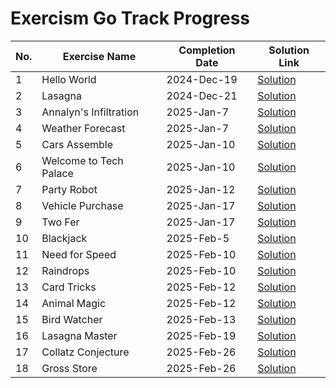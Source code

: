 # Exercism Go Track Progress

| No. | Exercise Name          | Completion Date | Solution Link                                                     |
| --- | ---------------------- | --------------- | ----------------------------------------------------------------- |
| 1   | Hello World            | 2024-Dec-19     | [Solution](./go/hello-world/hello_world.go)                       |
| 2   | Lasagna                | 2024-Dec-21     | [Solution](./go/lasagna/lasagna.go)                               |
| 3   | Annalyn's Infiltration | 2025-Jan-7      | [Solution](./go/annalyns-infiltration/annalyns_infiltration.go)   |
| 4   | Weather Forecast       | 2025-Jan-7      | [Solution](./go/weather-forecast/weather_forecast.go)             |
| 5   | Cars Assemble          | 2025-Jan-10     | [Solution](./go/cars-assemble/cars_assemble.go)                   |
| 6   | Welcome to Tech Palace | 2025-Jan-10     | [Solution](./go/welcome-to-tech-palace/welcome_to_tech_palace.go) |
| 7   | Party Robot            | 2025-Jan-12     | [Solution](./go/party-robot/party_robot.go)                       |
| 8   | Vehicle Purchase       | 2025-Jan-17     | [Solution](./go/vehicle-purchase/vehicle_purchase.go)             |
| 9   | Two Fer                | 2025-Jan-17     | [Solution](./go/two-fer/two_fer.go)                               |
| 10  | Blackjack              | 2025-Feb-5      | [Solution](./go/blackjack/blackjack.go)                           |
| 11  | Need for Speed         | 2025-Feb-10     | [Solution](./go/need-for-speed/need_for_speed.go)                 |
| 12  | Raindrops              | 2025-Feb-10     | [Solution](./go/raindrops/raindrops.go)                           |
| 13  | Card Tricks            | 2025-Feb-12     | [Solution](./go/card-tricks/card_tricks.go)                       |
| 14  | Animal Magic           | 2025-Feb-12     | [Solution](./go/animal-magic/animal_magic.go)                     |
| 15  | Bird Watcher           | 2025-Feb-13     | [Solution](./go/bird-watcher/bird_watcher.go)                     |
| 16  | Lasagna Master         | 2025-Feb-19     | [Solution](./go/lasagna-master/lasagna_master.go)                 |
| 17  | Collatz Conjecture     | 2025-Feb-26     | [Solution](./go/collatz-conjecture/collatz_conjecture.go)         |
| 18 | Gross Store            | 2025-Feb-26      | [Solution](./go/gross-store/gross_store.go)           			 |